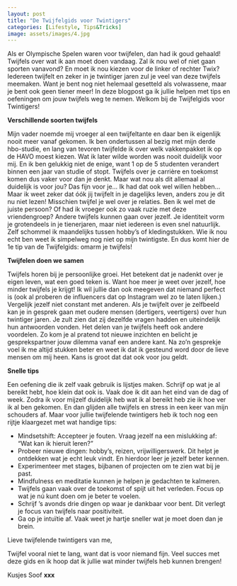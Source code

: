 ```yaml
---
layout: post
title: "De Twijfelgids voor Twintigers"
categories: [Lifestyle, Tips&Tricks]
image: assets/images/4.jpg
---
```


Als er Olympische Spelen waren voor twijfelen, dan had ik goud gehaald! Twijfels over wat ik aan moet doen vandaag. Zal ik nou wel of niet gaan sporten vanavond? En moet ik nou kiezen voor de linker of rechter Twix? Iedereen twijfelt en zeker in je twintiger jaren zul je veel van deze twijfels meemaken. Want je bent nog niet helemaal gesetteld als volwassene, maar je bent ook geen tiener meer! In deze blogpost ga ik jullie helpen met tips en oefeningen om jouw twijfels weg te nemen. Welkom bij de Twijfelgids voor Twintigers!

**Verschillende soorten twijfels**

Mijn vader noemde mij vroeger al een twijfeltante en daar ben ik eigenlijk nooit meer vanaf gekomen. Ik ben ondertussen al bezig met mijn derde hbo-studie, en lang van tevoren twijfelde ik over welk vakkenpakket ik op de HAVO moest kiezen. Wat ik later wilde worden was nooit duidelijk voor mij. En ik ben gelukkig niet de enige, want 1 op de 5 studenten verandert binnen een jaar van studie of stopt. 
Twijfels over je carrière en toekomst komen dus vaker voor dan je denkt. Maar wat nou als dit allemaal al duidelijk is voor jou? Das fijn voor je… Ik had dat ook wel willen hebben… Maar ik weet zeker dat óók jij twijfelt in je dagelijks leven, anders zou je dit nu niet lezen! Misschien twijfel je wel over je relaties. Ben ik wel met de juiste persoon? Of had ik vroeger ook zo vaak ruzie met deze vriendengroep? Andere twijfels kunnen gaan over jezelf. Je identiteit vorm je grotendeels in je tienerjaren, maar niet iedereen is even snel natuurlijk. Zelf schommel ik maandelijks tussen hobby’s of kledingstukken. Wie ik nou echt ben weet ik simpelweg nog niet op mijn twintigste. En dus komt hier de 1e tip van de Twijfelgids: omarm je twijfels!

**Twijfelen doen we samen**

Twijfels horen bij je persoonlijke groei. Het betekent dat je nadenkt over je eigen leven, wat een goed teken is. Want hoe meer je weet over jezelf, hoe minder twijfels je krijgt! Ik wil jullie dan ook meegeven dat niemand perfect is (ook al proberen de influencers dat op Instagram wel zo te laten lijken.) Vergelijk jezelf niet constant met anderen. Als je twijfelt over je zelfbeeld kan je in gesprek gaan met oudere mensen (dertigers, veertigers) over hun twintiger jaren. Je zult zien dat zij dezelfde vragen hadden en uiteindelijk hun antwoorden vonden. Het delen van je twijfels heeft ook andere voordelen. Zo kom je al pratend tot nieuwe inzichten en belicht je gesprekspartner jouw dilemma vanaf een andere kant. Na zo’n gesprekje voel ik me altijd stukken beter en weet ik dat ik gesteund word door de lieve mensen om mij heen. Kans is groot dat dat ook voor jou geldt.

**Snelle tips**

Een oefening die ik zelf vaak gebruik is lijstjes maken. Schrijf op wat je al bereikt hebt, hoe klein dat ook is. Vaak doe ik dit aan het eind van de dag of week. Zodra ik voor mijzelf duidelijk heb wat ik al bereikt heb zie ik hoe ver ik al ben gekomen. En dan glijden alle twijfels en stress in een keer van mijn schouders af. Maar voor jullie twijfelende twintigers heb ik toch nog een rijtje klaargezet met wat handige tips:

-	Mindsetshift: Accepteer je fouten. Vraag jezelf na een mislukking af: “Wat kan ik hieruit leren?” 
-	Probeer nieuwe dingen: hobby’s, reizen, vrijwilligerswerk. Dit helpt je ontdekken wat je echt leuk vindt. En hierdoor leer je jezelf beter kennen.
-	Experimenteer met stages, bijbanen of projecten om te zien wat bij je past.
-	Mindfulness en meditatie kunnen je helpen je gedachten te kalmeren.
-	Twijfels gaan vaak over de toekomst of spijt uit het verleden. Focus op wat je nú kunt doen om je beter te voelen.
-	Schrijf ’s avonds drie dingen op waar je dankbaar voor bent. Dit verlegt je focus van twijfels naar positiviteit.
-	Ga op je intuïtie af. Vaak weet je hartje sneller wat je moet doen dan je brein.

Lieve twijfelende twintigers van me,

Twijfel vooral niet te lang, want dat is voor niemand fijn. Veel succes met deze gids en ik hoop dat ik jullie wat minder twijfels heb kunnen brengen! 

Kusjes Soof **xxx**
